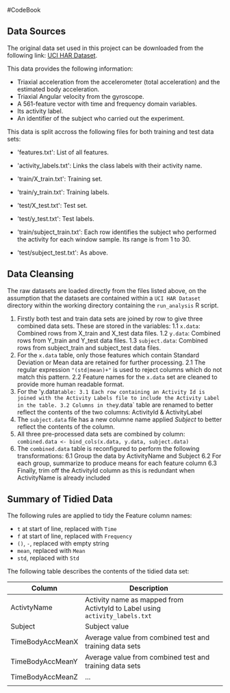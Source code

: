 #CodeBook

## Data Sources

The original data set used in this project can be downloaded from the following link: [UCI HAR Dataset]().

This data provides the following information:

- Triaxial acceleration from the accelerometer (total acceleration) and the estimated body acceleration.
- Triaxial Angular velocity from the gyroscope. 
- A 561-feature vector with time and frequency domain variables. 
- Its activity label. 
- An identifier of the subject who carried out the experiment.

This data is split accross the following files for both training and test data sets:

- 'features.txt': List of all features.

- 'activity_labels.txt': Links the class labels with their activity name.

- 'train/X_train.txt': Training set.

- 'train/y_train.txt': Training labels.

- 'test/X_test.txt': Test set.

- 'test/y_test.txt': Test labels.

- 'train/subject_train.txt': Each row identifies the subject who performed the activity for each window sample. Its range is from 1 to 30.

- 'test/subject_test.txt': As above. 

## Data Cleansing

The raw datasets are loaded directly from the files listed above, 
on the assumption that the datasets are contained within a `UCI HAR Dataset` directory within the working directory containing the
`run_analysis` R script.

1. Firstly both test and train data sets are joined by row to give three combined data sets. These are stored in the variables:
  1.1 `x.data`: Combined rows from X_train and X_test data files.
  1.2 `y.data`: Combined rows from Y_train and Y_test data files.
  1.3 `subject.data`: Combined rows from subject_train and subject_test data files.
2. For the `x.data` table, only those features which contain Standard Deviation or Mean data are retained for further processing.
  2.1 The regular expression `"(std|mean)+"` is used to reject columns which do not match this pattern.
  2.2 Feature names for the `x.data` set are cleaned to provide more human readable format.
3. For the 'y.data` table:
  3.1 Each row containing an Activity Id is joined with the Activity Labels file to include the Activity Label in the table.
  3.2 Columns in the `y.data` table are renamed to better reflect the contents of the two columns: ActivityId & ActivityLabel
4. The `subject.data` file has a new columne name applied _Subject_ to better reflect the contents of the column.
5. All three pre-processed data sets are combined by column: ```combined.data <- bind_cols(x.data, y.data, subject.data)```
6. The `combined.data` table is reconfigured to perform the following transformations:
  6.1 Group the data by ActivityName and Subject
  6.2 For each group, summarize to produce means for each feature column
  6.3 Finally, trim off the ActivityId column as this is redundant when ActivityName is already included

## Summary of Tidied Data

The following rules are applied to tidy the Feature column names:

* `t` at start of line, replaced with `Time`
* `f` at start of line, replaced with `Frequency`
* `()`, `-`, replaced with empty string
* `mean`, replaced with `Mean`
* `std`, replaced with `Std`

The following table describes the contents of the tidied data set:

| Column            | Description                                                                  |   |
|-------------------|------------------------------------------------------------------------------|---|
| ActivtyName       | Activity name as mapped from ActivtyId to Label using `activity_labels.txt`  |   |
| Subject           | Subject value                                                                |   |
| TimeBodyAccMeanX  | Average value from combined test and training data sets                      |   |
| TimeBodyAccMeanY  | Average value from combined test and training data sets                      |   |
| TimeBodyAccMeanZ  | ...                                                                          |   |
                                                                     |

